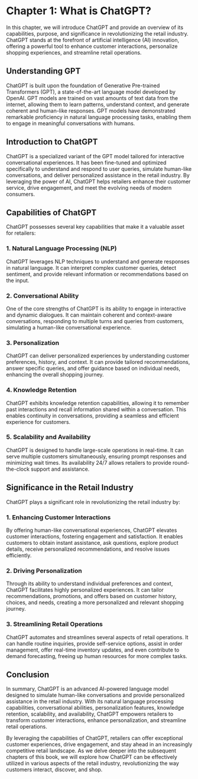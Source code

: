 Chapter 1: What is ChatGPT?
===========================

In this chapter, we will introduce ChatGPT and provide an overview of its capabilities, purpose, and significance in revolutionizing the retail industry. ChatGPT stands at the forefront of artificial intelligence (AI) innovation, offering a powerful tool to enhance customer interactions, personalize shopping experiences, and streamline retail operations.

Understanding GPT
-----------------

ChatGPT is built upon the foundation of Generative Pre-trained Transformers (GPT), a state-of-the-art language model developed by OpenAI. GPT models are trained on vast amounts of text data from the internet, allowing them to learn patterns, understand context, and generate coherent and human-like responses. GPT models have demonstrated remarkable proficiency in natural language processing tasks, enabling them to engage in meaningful conversations with humans.

Introduction to ChatGPT
-----------------------

ChatGPT is a specialized variant of the GPT model tailored for interactive conversational experiences. It has been fine-tuned and optimized specifically to understand and respond to user queries, simulate human-like conversations, and deliver personalized assistance in the retail industry. By leveraging the power of AI, ChatGPT helps retailers enhance their customer service, drive engagement, and meet the evolving needs of modern consumers.

Capabilities of ChatGPT
-----------------------

ChatGPT possesses several key capabilities that make it a valuable asset for retailers:

### 1. Natural Language Processing (NLP)

ChatGPT leverages NLP techniques to understand and generate responses in natural language. It can interpret complex customer queries, detect sentiment, and provide relevant information or recommendations based on the input.

### 2. Conversational Ability

One of the core strengths of ChatGPT is its ability to engage in interactive and dynamic dialogues. It can maintain coherent and context-aware conversations, responding to multiple turns and queries from customers, simulating a human-like conversational experience.

### 3. Personalization

ChatGPT can deliver personalized experiences by understanding customer preferences, history, and context. It can provide tailored recommendations, answer specific queries, and offer guidance based on individual needs, enhancing the overall shopping journey.

### 4. Knowledge Retention

ChatGPT exhibits knowledge retention capabilities, allowing it to remember past interactions and recall information shared within a conversation. This enables continuity in conversations, providing a seamless and efficient experience for customers.

### 5. Scalability and Availability

ChatGPT is designed to handle large-scale operations in real-time. It can serve multiple customers simultaneously, ensuring prompt responses and minimizing wait times. Its availability 24/7 allows retailers to provide round-the-clock support and assistance.

Significance in the Retail Industry
-----------------------------------

ChatGPT plays a significant role in revolutionizing the retail industry by:

### 1. Enhancing Customer Interactions

By offering human-like conversational experiences, ChatGPT elevates customer interactions, fostering engagement and satisfaction. It enables customers to obtain instant assistance, ask questions, explore product details, receive personalized recommendations, and resolve issues efficiently.

### 2. Driving Personalization

Through its ability to understand individual preferences and context, ChatGPT facilitates highly personalized experiences. It can tailor recommendations, promotions, and offers based on customer history, choices, and needs, creating a more personalized and relevant shopping journey.

### 3. Streamlining Retail Operations

ChatGPT automates and streamlines several aspects of retail operations. It can handle routine inquiries, provide self-service options, assist in order management, offer real-time inventory updates, and even contribute to demand forecasting, freeing up human resources for more complex tasks.

Conclusion
----------

In summary, ChatGPT is an advanced AI-powered language model designed to simulate human-like conversations and provide personalized assistance in the retail industry. With its natural language processing capabilities, conversational abilities, personalization features, knowledge retention, scalability, and availability, ChatGPT empowers retailers to transform customer interactions, enhance personalization, and streamline retail operations.

By leveraging the capabilities of ChatGPT, retailers can offer exceptional customer experiences, drive engagement, and stay ahead in an increasingly competitive retail landscape. As we delve deeper into the subsequent chapters of this book, we will explore how ChatGPT can be effectively utilized in various aspects of the retail industry, revolutionizing the way customers interact, discover, and shop.
